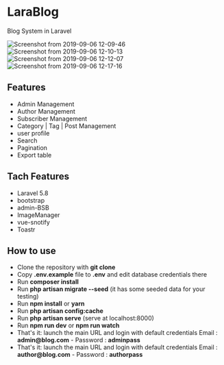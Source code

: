 # LaraBlog
Blog System in Laravel

![Screenshot from 2019-09-06 12-09-46](https://user-images.githubusercontent.com/47061421/64406498-c8e1d200-d0a3-11e9-8868-b33bba92acd1.png)
![Screenshot from 2019-09-06 12-10-13](https://user-images.githubusercontent.com/47061421/64406515-d303d080-d0a3-11e9-9917-0c6290b5e36f.png)
![Screenshot from 2019-09-06 12-12-07](https://user-images.githubusercontent.com/47061421/64406532-da2ade80-d0a3-11e9-8f90-78508e706c80.png)
![Screenshot from 2019-09-06 12-17-16](https://user-images.githubusercontent.com/47061421/64406542-e2831980-d0a3-11e9-8aec-81ace9799931.png)


## Features
- Admin Management
- Author Management
- Subscriber Management
- Category | Tag | Post Management
- user profile
- Search
- Pagination
- Export table

## Tach Features
- Laravel 5.8
- bootstrap
- admin-BSB
- ImageManager
- vue-snotify
- Toastr

## How to use

- Clone the repository with __git clone__
- Copy __.env.example__ file to __.env__ and edit database credentials there
- Run __composer install__
- Run __php artisan migrate --seed__ (it has some seeded data for your testing)
- Run __npm install__ or __yarn__
- Run __php artisan config:cache__
- Run __php artisan serve__ (serve at localhost:8000)
- Run __npm run dev__ or __npm run watch__
- That's it: launch the main URL and login with default credentials Email :  __admin@blog.com__ - Password : __adminpass__
- That's it: launch the main URL and login with default credentials Email :  __author@blog.com__ - Password : __authorpass__
